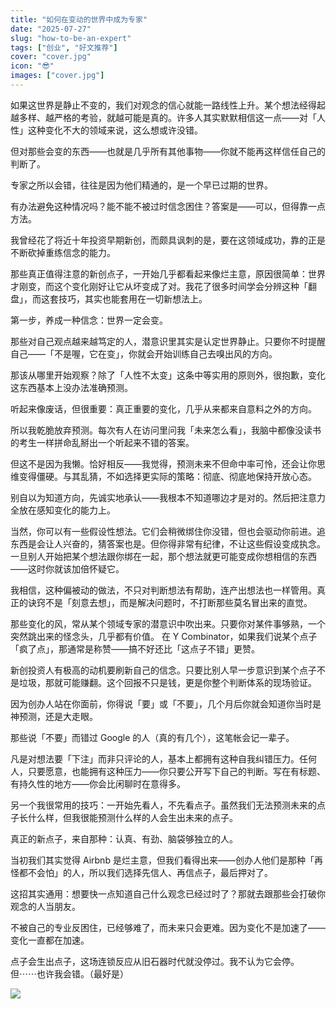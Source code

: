 ```yaml
---
title: "如何在变动的世界中成为专家"
date: "2025-07-27"
slug: "how-to-be-an-expert"
tags: ["创业", "好文推荐"]
cover: "cover.jpg"
icon: "😎"
images: ["cover.jpg"]
---
```

如果这世界是静止不变的，我们对观念的信心就能一路线性上升。某个想法经得起越多样、越严格的考验，就越可能是真的。许多人其实默默相信这一点——对「人性」这种变化不大的领域来说，这么想或许没错。



但对那些会变的东西——也就是几乎所有其他事物——你就不能再这样信任自己的判断了。



专家之所以会错，往往是因为他们精通的，是一个早已过期的世界。



有办法避免这种情况吗？能不能不被过时信念困住？答案是——可以，但得靠一点方法。



我曾经花了将近十年投资早期新创，而颇具讽刺的是，要在这领域成功，靠的正是不断砍掉重练信念的能力。



那些真正值得注意的新创点子，一开始几乎都看起来像烂主意，原因很简单：世界才刚变，而这个变化刚好让它从坏变成了对。我花了很多时间学会分辨这种「翻盘」，而这套技巧，其实也能套用在一切新想法上。



第一步，养成一种信念：世界一定会变。



那些对自己观点越来越笃定的人，潜意识里其实是认定世界静止。只要你不时提醒自己——「不是喔，它在变」，你就会开始训练自己去嗅出风的方向。



那该从哪里开始观察？除了「人性不太变」这条中等实用的原则外，很抱歉，变化这东西基本上没办法准确预测。



听起来像废话，但很重要：真正重要的变化，几乎从来都来自意料之外的方向。



所以我乾脆放弃预测。每次有人在访问里问我「未来怎么看」，我脑中都像没读书的考生一样拼命乱掰出一个听起来不错的答案。



但这不是因为我懒。恰好相反——我觉得，预测未来不但命中率可怜，还会让你思维变得僵硬。与其乱猜，不如选择更实际的策略：彻底、彻底地保持开放心态。



别自以为知道方向，先诚实地承认——我根本不知道哪边才是对的。然后把注意力全放在感知变化的能力上。



当然，你可以有一些假设性想法。它们会稍微绑住你没错，但也会驱动你前进。追东西是会让人兴奋的，猜答案也是。但你得非常有纪律，不让这些假设变成执念。
一旦别人开始把某个想法跟你绑在一起，那个想法就更可能变成你想相信的东西——这时你就该加倍怀疑它。



我相信，这种偏被动的做法，不只对判断想法有帮助，连产出想法也一样管用。真正的诀窍不是「刻意去想」，而是解决问题时，不打断那些莫名冒出来的直觉。



那些变化的风，常从某个领域专家的潜意识中吹出来。只要你对某件事够熟，一个突然跳出来的怪念头，几乎都有价值。
在 Y Combinator，如果我们说某个点子「疯了点」，那通常是称赞——搞不好还比「这点子不错」更赞。



新创投资人有极高的动机要刷新自己的信念。只要比别人早一步意识到某个点子不是垃圾，那就可能赚翻。这个回报不只是钱，更是你整个判断体系的现场验证。



因为创办人站在你面前，你得说「要」或「不要」，几个月后你就会知道你当时是神预测，还是大走眼。



那些说「不要」而错过 Google 的人（真的有几个），这笔帐会记一辈子。



凡是对想法要「下注」而非只评论的人，基本上都拥有这种自我纠错压力。任何人，只要愿意，也能拥有这种压力——你只要公开写下自己的判断。写在有标题、有持久性的地方——你会比闲聊时在意得多。



另一个我很常用的技巧：一开始先看人，不先看点子。虽然我们无法预测未来的点子长什么样，但我很能预测什么样的人会生出未来的点子。



真正的新点子，来自那种：认真、有劲、脑袋够独立的人。



当初我们其实觉得 Airbnb 是烂主意，但我们看得出来——创办人他们是那种「再怪都不会怕」的人，所以我们选择先信人、再信点子，最后押对了。



这招其实通用：想要快一点知道自己什么观念已经过时了？那就去跟那些会打破你观念的人当朋友。



不被自己的专业反困住，已经够难了，而未来只会更难。因为变化不是加速了——变化一直都在加速。



点子会生出点子，这场连锁反应从旧石器时代就没停过。我不认为它会停。
但⋯⋯也许我会错。（最好是）




![](https://prod-files-secure.s3.us-west-2.amazonaws.com/112d0858-5090-4d34-a606-b75eb8d65fd2/46476355-9cf3-4e99-9b7a-3531bc426380/1000202064.png?X-Amz-Algorithm=AWS4-HMAC-SHA256&X-Amz-Content-Sha256=UNSIGNED-PAYLOAD&X-Amz-Credential=ASIAZI2LB466SEGDK35Z%2F20250930%2Fus-west-2%2Fs3%2Faws4_request&X-Amz-Date=20250930T154444Z&X-Amz-Expires=3600&X-Amz-Security-Token=IQoJb3JpZ2luX2VjEGcaCXVzLXdlc3QtMiJHMEUCIHX4yLVz5AUSudZloebdekXlBAxWw9kik%2F16rrh9qca3AiEA8WPVyiJh0PiD2Kc%2FbIGat63vyG3PRYozp2MNMldOiQcqiAQI8P%2F%2F%2F%2F%2F%2F%2F%2F%2F%2FARAAGgw2Mzc0MjMxODM4MDUiDMH5h8lMde7RzZQAqyrcA2c5u0grgbNtz8ru3aCaajFxMDXQFlOlCELuSe3AV%2FpS2oQ%2Fv4uYfdmHSktRHRzU8PJaFJRMbWm744Tgt8fWWoqZFLwlBm7s%2FAoS6Mi6ob8x52fxjQ3x1NTgYZFzrIbp%2FXN%2F41FUvIUbrp28ScJgxO9O4JmYhIxVU9GyPyYZ4xp50wCfUNBwElDCR7l1bqkc1FfnegeQGY09kG7UYEloG6omU4Uifpo4%2BV%2BHLLUP9aAMu%2BYHTpuqjQ5rcM9Mi%2F%2F7fDA28AHOOW6HJyNKbH3R3bFa4ZiOraTlqQ89VzSxKnv%2Bi9W7n2214UODFve%2BrqqONqoDFKUWneOsdMaduvOBKZC7ChXRXlgpsiLuZGilOrMUzbwGgTOl%2B3KKw7zXR7zH8uFR3MJzdB%2BM%2BCBJa6LrOeITLPFW7vcMa%2B6TcrVtlXOxZqvlN%2FEwvbzJePjv0zr8658Jhri0EloxgaKVp3ggLzpfa8sy3Vhso29pOdov0hP%2BgFghKCt1%2BCnpm7cqNuW60lhbDRI3O%2BwNsmOTSvvNwAYk1s2F1oZ6sb1JndkY8hzyEf59Tnn%2FAqlz2XPe4s4Pc7c1BBVw2zX2X9jcZyDCGBCWa6%2ByN6%2FIJT%2FKKIrHWzhkBySkkc3f7uwMKyxLMNXW78YGOqUB%2Fa8eiZD66wGqy4I2GZkCttest1zvb1nhdigXiuYA%2FpBGiR0Pysev%2F8GC77fsVishcx%2B2PS3pLLcsGEWL8ILQ8vgV3ydZqPLJ71KZVL1KBQ%2FqFHsFc9k6L%2Ff0gDCIy43%2FqnddGwbdi70TNkxLk88fL2ckv%2F3wiBKnrj2a6S8oUVRqgWLzDT2jxkptWbOCfTGVjZ7cB7TpYPzwDgIpHhrxxF%2FXZcsd&X-Amz-Signature=fbbfebdc93f8e17115c47455bcfd513125e6d8e959791ff6b22a9de0fdf939f3&X-Amz-SignedHeaders=host&x-amz-checksum-mode=ENABLED&x-id=GetObject)

